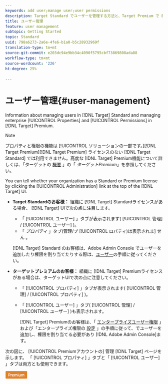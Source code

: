 ```yaml
---
keywords: add user;manage user;user permissions
description: Target Standard でユーザーを管理する方法と、Target Premium で Enterprise プロパティと権限を管理する方法について説明します。
title: ユーザー管理
feature: user management
subtopic: Getting Started
topic: Standard
uuid: 798a6273-2a6e-4fe6-b1a0-b5c28932969f
translation-type: tm+mt
source-git-commit: e203dc94e9bb34c4090f5795cbf73869808ada88
workflow-type: tm+mt
source-wordcount: '226'
ht-degree: 25%

---
```



# ユーザー管理{#user-management}

Information about managing users in [!DNL Target] Standard and managing enterprise [!UICONTROL Properties] and [!UICONTROL Permissions] in [!DNL Target] Premium.

>[!NOTE]
>
>プロパティと権限の機能は [!UICONTROL  ソリューションの一部です。][!DNL Target Premium][!DNL Target Premium] ライセンスのない [!DNL Target Standard] では利用できません。高度な [!DNL Target] Premium機能について詳しくは、「ターゲットの [概要](/help/c-intro/intro.md#premium) 」の「 *ターゲットPremium*」を参照してください。

You can tell whether your organization has a Standard or Premium license by clicking the [!UICONTROL Administration] link at the top of the [!DNL Target] UI.

* **Target Standardのお客様：** 組織に [!DNL Target] Standardライセンスがある場合、 [!DNL Target] UIで次の点に注目します。

   * 「 [!UICONTROL ユーザー] 」タブが表示されます( [!UICONTROL 管理] / [!UICONTROL ユーザー] )。
   * 「 *プロパティ* 」タブ(管理/プ [!UICONTROL ロパティ)は表示されま] せん  。

   [!DNL Target] Standard のお客様は、Adobe Admin Console でユーザーを追加したり権限を割り当てたりする際は、[ユーザー](/help/administrating-target/c-user-management/c-user-management/user-management.md)の手順に従ってください。

* **ターゲットプレミアムのお客様：** 組織に [!DNL Target] Premiumライセンスがある場合は、ターゲットUIで次の点に注意してください。

   * 「 [!UICONTROL プロパティ] 」タブが表示されます( [!UICONTROL 管理] / [!UICONTROL プロパティ] )。
   * 「 [!UICONTROL ユーザー] 」タブ( [!UICONTROL 管理] / [!UICONTROL ユーザー] )も表示されます。

      [!DNL Target] Premiumのお客様は、「 [エンタープライズユーザー権限](../../administrating-target/c-user-management/property-channel/property-channel.md#concept_E396B16FA2024ADBA27BC056138F9838) 」および「エンタープライズ権限の [設定](../../administrating-target/c-user-management/property-channel/properties-overview.md#concept_22F2855DBF0D4754B9460F5D68749C71) 」の手順に従って、でユーザーを追加し、権限を割り当てる必要があり [!DNL Adobe Admin Console]ます。

次の図に、 [!UICONTROL Premiumアカウントの] 管理 [!DNL Target] ページを示します。 「 [!UICONTROL プロパティ] 」タブと「 [!UICONTROL ユーザー] 」タブは両方とも使用できます。

![「管理」タブ](/help/administrating-target/assets/premium.png)

